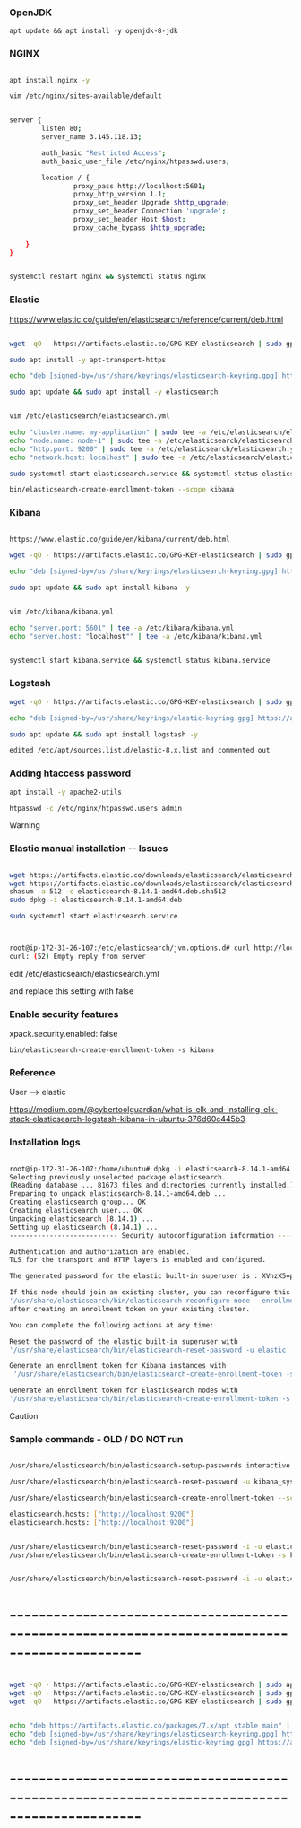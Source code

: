 
### OpenJDK

`apt update && apt install -y openjdk-8-jdk
`

### NGINX


``` bash

apt install nginx -y

vim /etc/nginx/sites-available/default


server {
        listen 80;
        server_name 3.145.118.13;

        auth_basic "Restricted Access";
        auth_basic_user_file /etc/nginx/htpasswd.users;

        location / {
                proxy_pass http://localhost:5601;
                proxy_http_version 1.1;
                proxy_set_header Upgrade $http_upgrade;
                proxy_set_header Connection 'upgrade';
                proxy_set_header Host $host;
                proxy_cache_bypass $http_upgrade;
                
    }
}


systemctl restart nginx && systemctl status nginx

```

### Elastic

https://www.elastic.co/guide/en/elasticsearch/reference/current/deb.html

``` bash

wget -qO - https://artifacts.elastic.co/GPG-KEY-elasticsearch | sudo gpg --dearmor -o /usr/share/keyrings/elasticsearch-keyring.gpg

sudo apt install -y apt-transport-https

echo "deb [signed-by=/usr/share/keyrings/elasticsearch-keyring.gpg] https://artifacts.elastic.co/packages/8.x/apt stable main" | sudo tee /etc/apt/sources.list.d/elastic-8.x.list

sudo apt update && sudo apt install -y elasticsearch


vim /etc/elasticsearch/elasticsearch.yml

echo "cluster.name: my-application" | sudo tee -a /etc/elasticsearch/elasticsearch.yml
echo "node.name: node-1" | sudo tee -a /etc/elasticsearch/elasticsearch.yml
echo "http.port: 9200" | sudo tee -a /etc/elasticsearch/elasticsearch.yml
echo "network.host: localhost" | sudo tee -a /etc/elasticsearch/elasticsearch.yml

sudo systemctl start elasticsearch.service && systemctl status elasticsearch.service

bin/elasticsearch-create-enrollment-token --scope kibana


```


### Kibana


``` bash

https://www.elastic.co/guide/en/kibana/current/deb.html

wget -qO - https://artifacts.elastic.co/GPG-KEY-elasticsearch | sudo gpg --dearmor -o /usr/share/keyrings/elasticsearch-keyring.gpg

echo "deb [signed-by=/usr/share/keyrings/elasticsearch-keyring.gpg] https://artifacts.elastic.co/packages/8.x/apt stable main" | sudo tee /etc/apt/sources.list.d/elastic-8.x.list

sudo apt update && sudo apt install kibana -y


vim /etc/kibana/kibana.yml

echo "server.port: 5601" | tee -a /etc/kibana/kibana.yml
echo "server.host: "localhost"" | tee -a /etc/kibana/kibana.yml


systemctl start kibana.service && systemctl status kibana.service


```



### Logstash


``` bash
wget -qO - https://artifacts.elastic.co/GPG-KEY-elasticsearch | sudo gpg --dearmor -o /usr/share/keyrings/elastic-keyring.gpg

echo "deb [signed-by=/usr/share/keyrings/elastic-keyring.gpg] https://artifacts.elastic.co/packages/8.x/apt stable main" | sudo tee -a /etc/apt/sources.list.d/elastic-8.x.list

sudo apt update && sudo apt install logstash -y

edited /etc/apt/sources.list.d/elastic-8.x.list and commented out 

```



### Adding htaccess password

``` bash
apt install -y apache2-utils

htpasswd -c /etc/nginx/htpasswd.users admin

```



> [!WARNING]
> 
> ### Elastic manual installation -- Issues
>
>
> ``` bash
> 
> wget https://artifacts.elastic.co/downloads/elasticsearch/elasticsearch-8.14.1-amd64.deb
> wget https://artifacts.elastic.co/downloads/elasticsearch/elasticsearch-8.14.1-amd64.deb.sha512
> shasum -a 512 -c elasticsearch-8.14.1-amd64.deb.sha512 
> sudo dpkg -i elasticsearch-8.14.1-amd64.deb
> 
> sudo systemctl start elasticsearch.service
> 
> 
> 
> root@ip-172-31-26-107:/etc/elasticsearch/jvm.options.d# curl http://localhost:9200
> curl: (52) Empty reply from server 
>
>
> ```
>
> edit /etc/elasticsearch/elasticsearch.yml
>
> and replace this setting with false
> ### Enable security features
> xpack.security.enabled: false
>
>
>
> `bin/elasticsearch-create-enrollment-token -s kibana`



### Reference

User --> elastic

https://medium.com/@cybertoolguardian/what-is-elk-and-installing-elk-stack-elasticsearch-logstash-kibana-in-ubuntu-376d60c445b3



### Installation logs

``` bash

root@ip-172-31-26-107:/home/ubuntu# dpkg -i elasticsearch-8.14.1-amd64.deb
Selecting previously unselected package elasticsearch.
(Reading database ... 81673 files and directories currently installed.)
Preparing to unpack elasticsearch-8.14.1-amd64.deb ...
Creating elasticsearch group... OK
Creating elasticsearch user... OK
Unpacking elasticsearch (8.14.1) ...
Setting up elasticsearch (8.14.1) ...
--------------------------- Security autoconfiguration information ------------------------------

Authentication and authorization are enabled.
TLS for the transport and HTTP layers is enabled and configured.

The generated password for the elastic built-in superuser is : XVnzX5=ppmzzjqghXu+3

If this node should join an existing cluster, you can reconfigure this with
'/usr/share/elasticsearch/bin/elasticsearch-reconfigure-node --enrollment-token <token-here>'
after creating an enrollment token on your existing cluster.

You can complete the following actions at any time:

Reset the password of the elastic built-in superuser with 
'/usr/share/elasticsearch/bin/elasticsearch-reset-password -u elastic'.

Generate an enrollment token for Kibana instances with 
 '/usr/share/elasticsearch/bin/elasticsearch-create-enrollment-token -s kibana'.

Generate an enrollment token for Elasticsearch nodes with 
'/usr/share/elasticsearch/bin/elasticsearch-create-enrollment-token -s node'.


```


> [!CAUTION]
> 
> ### Sample commands - OLD / DO NOT run 

``` bash

/usr/share/elasticsearch/bin/elasticsearch-setup-passwords interactive

/usr/share/elasticsearch/bin/elasticsearch-reset-password -u kibana_system

/usr/share/elasticsearch/bin/elasticsearch-create-enrollment-token --scope kibana

elasticsearch.hosts: ["http://localhost:9200"]
elasticsearch.hosts: ["http://localhost:9200"]


/usr/share/elasticsearch/bin/elasticsearch-reset-password -i -u elastic --url https://localhost:9200
/usr/share/elasticsearch/bin/elasticsearch-create-enrollment-token -s kibana --url http://localhost:9200


/usr/share/elasticsearch/bin/elasticsearch-reset-password -i -u elastic --url http://localhost:9200


```


# ----------------------------------------------------------------------------------------------


``` bash

wget -qO - https://artifacts.elastic.co/GPG-KEY-elasticsearch | sudo apt-key add -
wget -qO - https://artifacts.elastic.co/GPG-KEY-elasticsearch | sudo gpg --dearmor -o /usr/share/keyrings/elasticsearch-keyring.gpg
wget -qO - https://artifacts.elastic.co/GPG-KEY-elasticsearch | sudo gpg --dearmor -o /usr/share/keyrings/elastic-keyring.gpg


echo "deb https://artifacts.elastic.co/packages/7.x/apt stable main" | sudo tee /etc/apt/sources.list.d/elastic-7.x.list
echo "deb [signed-by=/usr/share/keyrings/elasticsearch-keyring.gpg] https://artifacts.elastic.co/packages/8.x/apt stable main" | sudo tee /etc/apt/sources.list.d/elastic-8.x.list
echo "deb [signed-by=/usr/share/keyrings/elastic-keyring.gpg] https://artifacts.elastic.co/packages/8.x/apt stable main" | sudo tee -a /etc/apt/sources.list.d/elastic-8.x.list

```


# ----------------------------------------------------------------------------------------------













